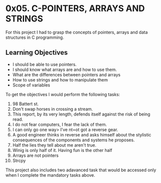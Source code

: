 # 0x05. C-POINTERS, ARRAYS AND STRINGS

For this project I had to grasp the concepts of pointers, arrays and data structures in C programming.

## Learning Objectives

- I should be able to use pointers.
- I should know what arrays are and how to use them.
- What are the differences between pointers and arrays
- How to use strings and how to manipulate them
- Scope of variables

To get the objectives I would perform the following tasks:
1. 98 Battert st.
2. Don't swap horses in crossing a stream.
3. This report, by its very length, defends itself against the risk of being read.
4. I do not fear computers, I fear the lack of them.
5. I can only go one way> I've nt=ot got a reverse gear.
6. A good engineer thinks in reverse and asks himself about the stylistic consequences of the components and systems he proposes.
7. Half the lies they tell about me aren't true.
8. Winig is only half of it. Having fun is the other half
9. Arrays are not pointers
10. Strcpy

This project also includes two adavanced task that would be accessed only when I complete the mandatory tasks above.

